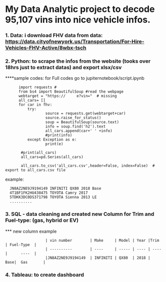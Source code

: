 
# My Data Analytic project to decode 95,107 vins into nice vehicle infos.

### 1. Data: i download FHV data from data: https://data.cityofnewyork.us/Transportation/For-Hire-Vehicles-FHV-Active/8wbx-tsch

### 2. Python: to scrape the infos from the website (tooks over 18hrs just to extract datas) and export xlsx/csv
****sample codes: for Full codes go to jupiternotebook/script.ipynb
  ```      
        import requests #
        from bs4 import BeautifulSoup #read the webpage
        webtarget = "https://     e?vin="  # missing
        all_cars= []
        for car in fhv:
            try:
                    source = requests.get(webtarget+car)
                    source.raise_for_status()
                    soup = BeautifulSoup(source.text)
                    info = soup.find('h2').text
                    all_cars.append(car+' ' +info)
                    #print(info)
            except Exception as e:
                    print(e)
         
         #print(all_cars)
         all_cars=pd.Series(all_cars)
         
         all_cars.to_csv('all_cars.csv',header=False, index=False)  # export to all_cars.csv file

```
example:

      JN8AZ2NE9J9194149 INFINITI QX80 2018 Base
      4T1BF1FK2HU438475 TOYOTA Camry 2017
      5TDKK3DC0DS371798 TOYOTA Sienna 2013 LE
      ..........

### 3. SQL - data cleaning and created new Column for Trim and Fuel-type: (gas, hybrid or EV)
*** new column example
                      
                      | vin number        | Make     | Model | Year |Trim | Fuel-Type  | 
                      | ----------        | ----     | ----- | ---- | ----|      ----  | 
                      |JN8AZ2NE9J9194149  | INFINITI | QX80  | 2018 | Base|  Gas       | 
      
### 4. Tableau: to create dashboard

